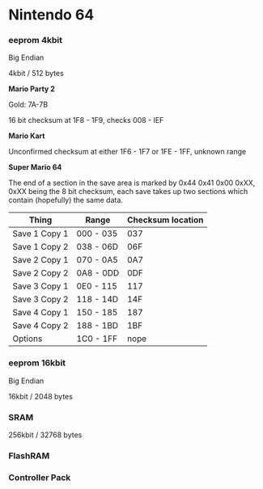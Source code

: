 # Nintendo 64
### eeprom 4kbit
Big Endian

4kbit / 512 bytes

**Mario Party 2**

Gold: 7A-7B

16 bit checksum at 1F8 - 1F9, checks 008 - IEF

**Mario Kart**

Unconfirmed checksum at either 1F6 - 1F7 or 1FE - 1FF, unknown range

**Super Mario 64**

The end of a section in the save area is marked by 0x44 0x41 0x00 0xXX, 0xXX being the 8 bit checksum, each save takes up two sections which contain (hopefully) the same data.

| Thing         | Range     | Checksum location |
|---------------|-----------|-------------------|
| Save 1 Copy 1 | 000 - 035 | 037               |
| Save 1 Copy 2 | 038 - 06D | 06F               |
| Save 2 Copy 1 | 070 - 0A5 | 0A7               |
| Save 2 Copy 2 | 0A8 - 0DD | 0DF               |
| Save 3 Copy 1 | 0E0 - 115 | 117               |
| Save 3 Copy 2 | 118 - 14D | 14F               |
| Save 4 Copy 1 | 150 - 185 | 187               |
| Save 4 Copy 2 | 188 - 1BD | 1BF               |
| Options       | 1C0 - 1FF | nope              |

### eeprom 16kbit
Big Endian

16kbit / 2048 bytes

### SRAM
256kbit / 32768 bytes

### FlashRAM

### Controller Pack

